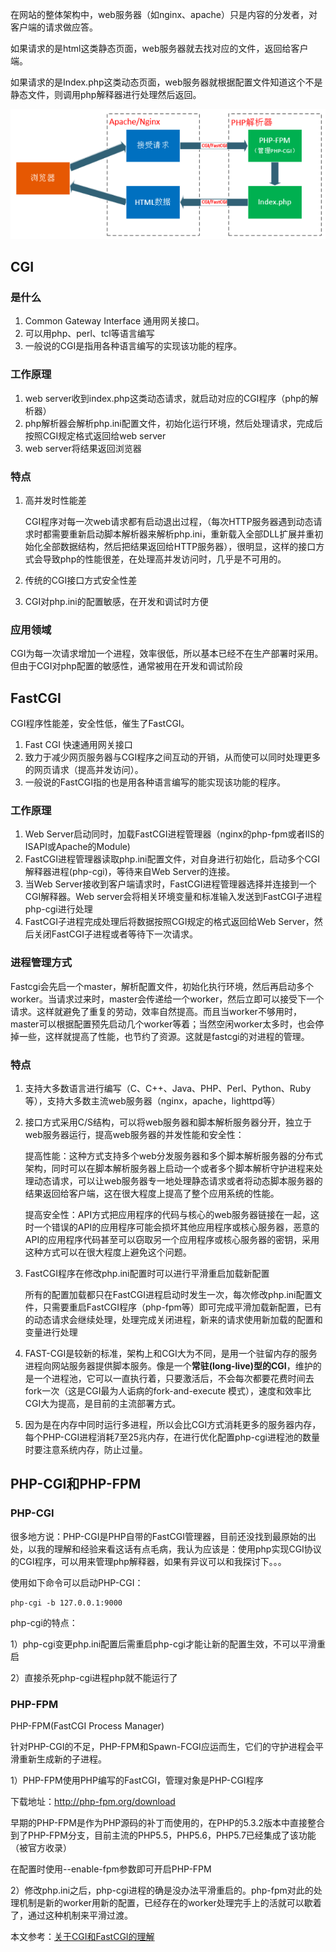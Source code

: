 

在网站的整体架构中，web服务器（如nginx、apache）只是内容的分发者，对客户端的请求做应答。

如果请求的是html这类静态页面，web服务器就去找对应的文件，返回给客户端。

如果请求的是Index.php这类动态页面，web服务器就根据配置文件知道这个不是静态文件，则调用php解释器进行处理然后返回。

![image-20200807112754697](https://github.com/YunzengLee/my_pictures/blob/master/image-20200807104417461.png?raw=true)

## CGI

### 是什么

1. Common Gateway Interface 通用网关接口。
2. 可以用php、perl、tcl等语言编写
3. 一般说的CGI是指用各种语言编写的实现该功能的程序。

### 工作原理

1. web server收到index.php这类动态请求，就启动对应的CGI程序（php的解析器）
2. php解析器会解析php.ini配置文件，初始化运行环境，然后处理请求，完成后按照CGI规定格式返回给web server
3. web server将结果返回浏览器

### 特点

1. 高并发时性能差

   CGI程序对每一次web请求都有启动退出过程，（每次HTTP服务器遇到动态请求时都需要重新启动脚本解析器来解析php.ini，重新载入全部DLL扩展并重初始化全部数据结构，然后把结果返回给HTTP服务器），很明显，这样的接口方式会导致php的性能很差，在处理高并发访问时，几乎是不可用的。

2. 传统的CGI接口方式安全性差

3. CGI对php.ini的配置敏感，在开发和调试时方便

### 应用领域

CGI为每一次请求增加一个进程，效率很低，所以基本已经不在生产部署时采用。但由于CGI对php配置的敏感性，通常被用在开发和调试阶段

## FastCGI

CGI程序性能差，安全性低，催生了FastCGI。

1. Fast CGI 快速通用网关接口
2. 致力于减少网页服务器与CGI程序之间互动的开销，从而使可以同时处理更多的网页请求（提高并发访问）。
3. 一般说的FastCGI指的也是用各种语言编写的能实现该功能的程序。

### 工作原理

1. Web Server启动同时，加载FastCGI进程管理器（nginx的php-fpm或者IIS的ISAPI或Apache的Module)
2. FastCGI进程管理器读取php.ini配置文件，对自身进行初始化，启动多个CGI解释器进程(php-cgi)，等待来自Web Server的连接。
3. 当Web Server接收到客户端请求时，FastCGI进程管理器选择并连接到一个CGI解释器。Web server会将相关环境变量和标准输入发送到FastCGI子进程php-cgi进行处理
4. FastCGI子进程完成处理后将数据按照CGI规定的格式返回给Web Server，然后关闭FastCGI子进程或者等待下一次请求。

### 进程管理方式

Fastcgi会先启一个master，解析配置文件，初始化执行环境，然后再启动多个worker。当请求过来时，master会传递给一个worker，然后立即可以接受下一个请求。这样就避免了重复的劳动，效率自然提高。而且当worker不够用时，master可以根据配置预先启动几个worker等着；当然空闲worker太多时，也会停掉一些，这样就提高了性能，也节约了资源。这就是fastcgi的对进程的管理。

### 特点

1. 支持大多数语言进行编写（C、C++、Java、PHP、Perl、Python、Ruby等），支持大多数主流web服务器（nginx，apache，lighttpd等）

2. 接口方式采用C/S结构，可以将web服务器和脚本解析服务器分开，独立于web服务器运行，提高web服务器的并发性能和安全性：

      提高性能：这种方式支持多个web分发服务器和多个脚本解析服务器的分布式架构，同时可以在脚本解析服务器上启动一个或者多个脚本解析守护进程来处理动态请求，可以让web服务器专一地处理静态请求或者将动态脚本服务器的结果返回给客户端，这在很大程度上提高了整个应用系统的性能。

      提高安全性：API方式把应用程序的代码与核心的web服务器链接在一起，这时一个错误的API的应用程序可能会损坏其他应用程序或核心服务器，恶意的API的应用程序代码甚至可以窃取另一个应用程序或核心服务器的密钥，采用这种方式可以在很大程度上避免这个问题。

3. FastCGI程序在修改php.ini配置时可以进行平滑重启加载新配置

      所有的配置加载都只在FastCGI进程启动时发生一次，每次修改php.ini配置文件，只需要重启FastCGI程序（php-fpm等）即可完成平滑加载新配置，已有的动态请求会继续处理，处理完成关闭进程，新来的请求使用新加载的配置和变量进行处理

4. FAST-CGI是较新的标准，架构上和CGI大为不同，是用一个驻留内存的服务进程向网站服务器提供脚本服务。像是一个**常驻(long-live)型的CGI**，维护的是一个进程池，它可以一直执行着，只要激活后，不会每次都要花费时间去fork一次（这是CGI最为人诟病的fork-and-execute 模式），速度和效率比CGI大为提高，是目前的主流部署方式。

5. 因为是在内存中同时运行多进程，所以会比CGI方式消耗更多的服务器内存，每个PHP-CGI进程消耗7至25兆内存，在进行优化配置php-cgi进程池的数量时要注意系统内存，防止过量。

## PHP-CGI和PHP-FPM

### PHP-CGI

很多地方说：PHP-CGI是PHP自带的FastCGI管理器，目前还没找到最原始的出处，以我的理解和经验来看这话有点毛病，我认为应该是：使用php实现CGI协议的CGI程序，可以用来管理php解释器，如果有异议可以和我探讨下。。。

使用如下命令可以启动PHP-CGI：

```
php-cgi -b 127.0.0.1:9000
```

php-cgi的特点：

1）php-cgi变更php.ini配置后需重启php-cgi才能让新的配置生效，不可以平滑重启

2）直接杀死php-cgi进程php就不能运行了

### PHP-FPM

PHP-FPM(FastCGI Process Manager)

针对PHP-CGI的不足，PHP-FPM和Spawn-FCGI应运而生，它们的守护进程会平滑重新生成新的子进程。 

1）PHP-FPM使用PHP编写的FastCGI，管理对象是PHP-CGI程序

下载地址：http://php-fpm.org/download

早期的PHP-FPM是作为PHP源码的补丁而使用的，在PHP的5.3.2版本中直接整合到了PHP-FPM分支，目前主流的PHP5.5，PHP5.6，PHP5.7已经集成了该功能（被官方收录）

在配置时使用--enable-fpm参数即可开启PHP-FPM

2）修改php.ini之后，php-cgi进程的确是没办法平滑重启的。php-fpm对此的处理机制是新的worker用新的配置，已经存在的worker处理完手上的活就可以歇着了，通过这种机制来平滑过渡。



本文参考：[关于CGI和FastCGI的理解](https://www.cnblogs.com/tssc/p/10255590.html)

